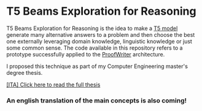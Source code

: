 # T5 Beams Exploration for Reasoning

T5 Beams Exploration for Reasoning is the idea to make a [T5 model](https://arxiv.org/pdf/1910.10683.pdf) generate many alternative answers to a problem and then choose the best one externally leveraging domain knowledge, linguistic knowledge or just some common sense. The code available in this repository refers to a prototype successfully applied to the [ProofWriter](https://arxiv.org/pdf/2012.13048.pdf) architecture.

I proposed this technique as part of my Computer Engineering master's degree thesis. 

[[ITA] Click here to read the full thesis](https://amslaurea.unibo.it/26877/)

### An english translation of the main concepts is also coming!
